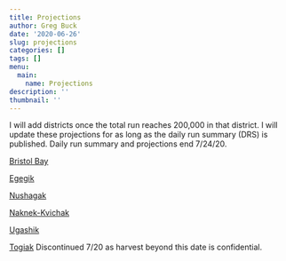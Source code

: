 ```yaml
---
title: Projections
author: Greg Buck
date: '2020-06-26'
slug: projections
categories: []
tags: []
menu:
  main:
    name: Projections  
description: ''
thumbnail: ''
---
```



I will add districts once the total run reaches 200,000 in that district. I will update these projections for as long as the daily run
summary (DRS) is published. Daily run summary and projections end 7/24/20.


[Bristol Bay](https://rpubs.com/gbbuck/626414)

[Egegik](https://rpubs.com/gbbuck/632861)

[Nushagak](https://rpubs.com/gbbuck/633102)

[Naknek-Kvichak](https://rpubs.com/gbbuck/633429)

[Ugashik](https://rpubs.com/gbbuck/636107)

[Togiak](https://rpubs.com/gbbuck/639229) Discontinued 7/20 as harvest beyond this date is confidential.
